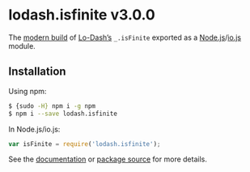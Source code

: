 # lodash.isfinite v3.0.0

The [modern build](https://github.com/lodash/lodash/wiki/Build-Differences) of [Lo-Dash’s](https://lodash.com/) `_.isFinite` exported as a [Node.js](http://nodejs.org/)/[io.js](https://iojs.org/) module.

## Installation

Using npm:

```bash
$ {sudo -H} npm i -g npm
$ npm i --save lodash.isfinite
```

In Node.js/io.js:

```js
var isFinite = require('lodash.isfinite');
```

See the [documentation](https://lodash.com/docs#isFinite) or [package source](https://github.com/lodash/lodash/blob/3.0.0-npm-packages/lodash.isfinite/index.js) for more details.
